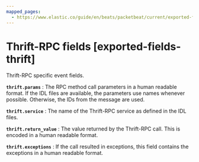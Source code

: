 ```yaml
---
mapped_pages:
  - https://www.elastic.co/guide/en/beats/packetbeat/current/exported-fields-thrift.html
---
```


# Thrift-RPC fields [exported-fields-thrift]

Thrift-RPC specific event fields.

**`thrift.params`**
:   The RPC method call parameters in a human readable format. If the IDL files are available, the parameters use names whenever possible. Otherwise, the IDs from the message are used.


**`thrift.service`**
:   The name of the Thrift-RPC service as defined in the IDL files.


**`thrift.return_value`**
:   The value returned by the Thrift-RPC call. This is encoded in a human readable format.


**`thrift.exceptions`**
:   If the call resulted in exceptions, this field contains the exceptions in a human readable format.


